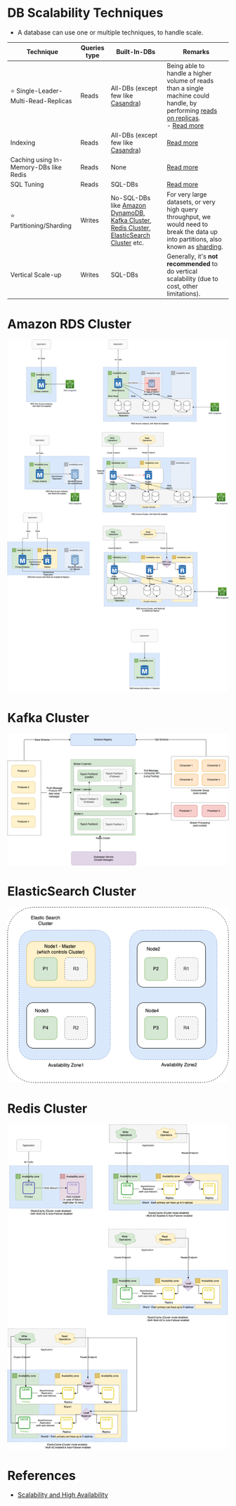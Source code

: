 # DB Scalability Techniques
- A database can use one or multiple techniques, to handle scale.

| Technique                                | Queries type | Built-In-DBs                                                                                                                                                                                                                                                                                         | Remarks                                                                                                                                                                                                                |
|------------------------------------------|--------------|------------------------------------------------------------------------------------------------------------------------------------------------------------------------------------------------------------------------------------------------------------------------------------------------------|------------------------------------------------------------------------------------------------------------------------------------------------------------------------------------------------------------------------|
| :star: Single-Leader-Multi-Read-Replicas | Reads        | All-DBs (except few like [Casandra](../11_WideColumn-Databases/ApacheCasandra.md))                                                                                                                                                                                                                   | Being able to handle a higher volume of reads than a single machine could handle, by performing [reads on replicas](ReadReplicaVsCache.md).<br/>- [Read more](../4_Consistency&Replication/SingleLeaderReplication.md) |
| Indexing                                 | Reads        | All-DBs (except few like [Casandra](../11_WideColumn-Databases/ApacheCasandra.md))                                                                                                                                                                                                                   | [Read more](../5_DatabaseInternals/Indexing.md)                                                                                                                                                                        |
| Caching using In-Memory-DBs like Redis   | Reads        | None                                                                                                                                                                                                                                                                                                 | [Read more](ReadReplicaVsCache.md)                                                                                                                                                                                     |
| SQL Tuning                               | Reads        | SQL-DBs                                                                                                                                                                                                                                                                                              | [Read more](SQLTuning.md)                                                                                                                                                                                              |
| :star: Partitioning/Sharding             | Writes       | No-SQL-DBs like [Amazon DynamoDB](../../2_AWS/1_DatabaseServices/AmazonDynamoDB/Readme.md), [Kafka Cluster](../../4_MessageBrokersEDA/Kafka/Readme.md), [Redis Cluster](../8_InMemory-Databases/Redis/RedisCluster.md), [ElasticSearch Cluster](../9_Search-Databases/ElasticSearch/Cluster.md) etc. | For very large datasets, or very high query throughput, we would need to break the data up into partitions, also known as [sharding](PartitioningSharding/Readme.md).                                                  |
| Vertical Scale-up                        | Writes       | SQL-DBs                                                                                                                                                                                                                                                                                              | Generally, it's **not recommended** to do vertical scalability (due to cost, other limitations).                                                                                                                       |

# Amazon RDS Cluster

![](../../2_AWS/1_DatabaseServices/AmazonRDS/assets/Multi-AZ/RDS-Multi-AZ-Replica.drawio.png)

# Kafka Cluster

![](../../4_MessageBrokersEDA/Kafka/assets/Kafka-Architecture.drawio.png)

# ElasticSearch Cluster

![](../9_Search-Databases/ElasticSearch/Cluster.png)

# Redis Cluster

![](../../2_AWS/1_DatabaseServices/AmazonElasticCache/assets/ElasticCache-Multi-AZ.drawio.png)

# References
- [Scalability and High Availability](https://dzone.com/refcardz/scalability)